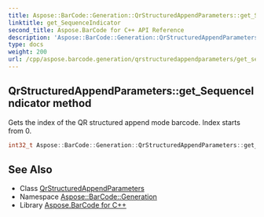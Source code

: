 ```yaml
---
title: Aspose::BarCode::Generation::QrStructuredAppendParameters::get_SequenceIndicator method
linktitle: get_SequenceIndicator
second_title: Aspose.BarCode for C++ API Reference
description: 'Aspose::BarCode::Generation::QrStructuredAppendParameters::get_SequenceIndicator method. Gets the index of the QR structured append mode barcode. Index starts from 0 in C++.'
type: docs
weight: 200
url: /cpp/aspose.barcode.generation/qrstructuredappendparameters/get_sequenceindicator/
---
```

## QrStructuredAppendParameters::get_SequenceIndicator method


Gets the index of the QR structured append mode barcode. Index starts from 0.

```cpp
int32_t Aspose::BarCode::Generation::QrStructuredAppendParameters::get_SequenceIndicator()
```

## See Also

* Class [QrStructuredAppendParameters](../)
* Namespace [Aspose::BarCode::Generation](../../)
* Library [Aspose.BarCode for C++](../../../)
